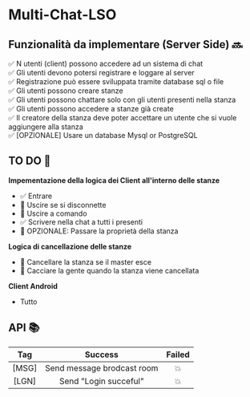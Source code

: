 # Multi-Chat-LSO

## Funzionalità da implementare (Server Side) :soon:

:white_check_mark: N utenti (client) possono accedere ad un sistema di chat <br />
:white_check_mark:	Gli utenti devono potersi registrare e loggare al server <br />
:white_check_mark:	Registrazione può essere sviluppata tramite database sql o file <br />
:white_check_mark:	Gli utenti possono creare stanze <br />
:white_check_mark:	Gli utenti possono chattare solo con gli utenti presenti nella stanza <br />
:white_check_mark:	Gli utenti possono accedere a stanze già create <br />
:white_check_mark:	Il creatore della stanza deve poter accettare un utente che si vuole aggiungere alla stanza <br />
:white_check_mark:	[OPZIONALE] Usare un database Mysql or PostgreSQL <br />


## TO DO :page_with_curl:
**Impementazione della logica dei Client all'interno delle stanze**
  - :white_check_mark: Entrare 
  - :black_square_button: Uscire se si disconnette
  - :black_square_button: Uscire a comando
  - :white_check_mark: Scrivere nella chat a tutti i presenti
  - :black_square_button: OPZIONALE: Passare la proprietà della stanza

**Logica di cancellazione delle stanze**
  - :black_square_button: Cancellare la stanza se il master esce
  - :black_square_button: Cacciare la gente quando la stanza viene cancellata
 
 **Client Android**
  - Tutto 
 
## API :books:

|Tag    | Success                   | Failed
|:---:  | :---:                     | :---:
|\[MSG\]| Send message brodcast room| :boom:
|\[LGN\]| Send "Login succeful"     | :boom:

